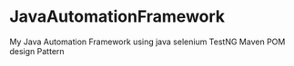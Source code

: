 # JavaAutomationFramework
My Java Automation Framework using java selenium TestNG Maven POM design Pattern 
